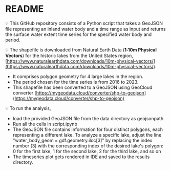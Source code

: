 # README

<aside>
💡 This GitHub repository consists of a Python script that takes a GeoJSON file representing an inland water body and a time range as input and returns the surface water extent time series for the specified water body and period.
</aside>

<aside>
  
  💡 The shapefile is downloaded from Natural Earth Data (**1:10m Physical Vectors**) for the historic lakes from the United States region, [https://www.naturalearthdata.com/downloads/10m-physical-vectors/](https://www.naturalearthdata.com/downloads/10m-physical-vectors/).

- It comprises polygon geometry for 4 large lakes in the region.
- The period chosen for the time series is from 2016 to 2023.
- This shapefile has been converted to a GeoJSON using GeoCloud converter [https://mygeodata.cloud/converter/shp-to-geojson](https://mygeodata.cloud/converter/shp-to-geojson)
</aside>

<aside>
💡 To run the analysis,

- load the provided GeoJSON file from the data directory as geojsonpath
- Run all the cells in script.ipynb
- The GeoJSON file contains information for four distinct polygons, each representing a different lake. To analyze a specific lake, adjust the line "water_body_geom = gdf.geometry.iloc[3]" by replacing the index number (3) with the corresponding index of the desired lake's polygon: 0 for the first lake, 1 for the second lake, 2 for the third lake, and so on
- The timeseries plot gets rendered in IDE and saved to the results directory.
</aside>
